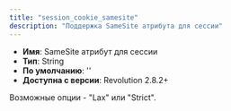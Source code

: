 ```yaml
---
title: "session_cookie_samesite"
description: "Поддержка SameSite атрибута для сессии"
---
```


-   **Имя**: SameSite атрибут для сессии  
-   **Тип**: String  
-   **По умолчанию**: ''  
-   **Доступна с версии**: Revolution 2.8.2+  

Возможные опции -  "Lax" или "Strict".
